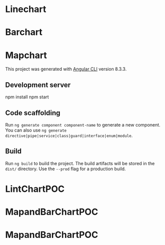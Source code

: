 # Linechart
# Barchart
# Mapchart

This project was generated with [Angular CLI](https://github.com/angular/angular-cli) version 8.3.3.

## Development server

npm install 
npm start

## Code scaffolding

Run `ng generate component component-name` to generate a new component. You can also use `ng generate directive|pipe|service|class|guard|interface|enum|module`.

## Build

Run `ng build` to build the project. The build artifacts will be stored in the `dist/` directory. Use the `--prod` flag for a production build.



# LintChartPOC
# MapandBarChartPOC
# MapandBarChartPOC
